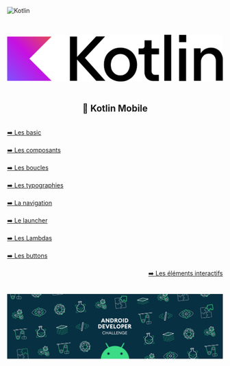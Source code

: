 ![Kotlin](https://img.shields.io/badge/kotlin-%237F52FF.svg?style=for-the-badge&logo=kotlin&logoColor=white)


<div align="center">
        <br><br>
        <img src="base/Android_logo_2019.png">
        <br><br>
        <h2>📲 Kotlin Mobile </h2>


<br>

<div align="left">
    <a href="https://github.com/Mika73100/Kotlin/blob/main/basic/README.md">➡️ Les basic </a>
</div>

<br>

<div align="left">
    <a href="https://github.com/Mika73100/Kotlin/blob/main/composants/README.md">➡️ Les composants</a>
</div>

<br>

<div align="left">
    <a href="https://github.com/Mika73100/Kotlin/blob/main/boucle/README.md">➡️ Les boucles</a>
</div>

<br>

<div align="left">
    <a href="https://github.com/Mika73100/Kotlin/blob/main/lestypo/README.md">➡️ Les typographies</a>
</div>

<br>

<div align="left">
    <a href="https://github.com/Mika73100/Kotlin/blob/main/navigationbar/README.md">➡️ La navigation</a>
</div>

<br>

<div align="left">
    <a href="https://github.com/Mika73100/Kotlin/blob/main/launcher/README.md">➡️ Le launcher</a>
</div>

<br>

<div align="left">
    <a href="https://github.com/Mika73100/Kotlin/blob/main/leslambdas/README.md">➡️ Les Lambdas</a>
</div>

<br>

<div align="left">
    <a href="https://github.com/Mika73100/Kotlin/blob/main/button/README.md">➡️ Les buttons</a>
</div>

<br>

<div align="right">
    <a href="https://github.com/Mika73100/Kotlin/blob/main/lesinteractifs/README.md">➡️ Les éléments interactifs</a>
</div>

<br>


</div><br>













<div align="center">
        <img src="base/lolo.gif">
</div>
